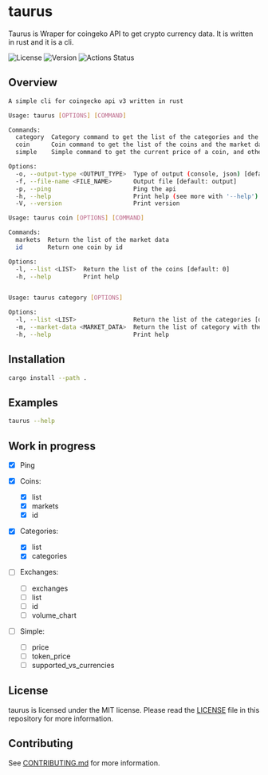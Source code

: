 # taurus

Taurus is Wraper for coingeko API to get crypto currency data. It is written in rust and it is a cli.

![License](https://img.shields.io/badge/license-MIT-blue.svg)
![Version](https://img.shields.io/badge/version-0.2.0-blue.svg)
![Actions Status](https://github.com/bujosa/taurus/actions/workflows/rust.yml/badge.svg)

## Overview

```sh
A simple cli for coingecko api v3 written in rust

Usage: taurus [OPTIONS] [COMMAND]

Commands:
  category  Category command to get the list of the categories and the market data for each category
  coin      Coin command to get the list of the coins and the market data
  simple    Simple command to get the current price of a coin, and other data

Options:
  -o, --output-type <OUTPUT_TYPE>  Type of output (console, json) [default: console] [possible values: console, json, text]
  -f, --file-name <FILE_NAME>      Output file [default: output]
  -p, --ping                       Ping the api
  -h, --help                       Print help (see more with '--help')
  -V, --version                    Print version

Usage: taurus coin [OPTIONS] [COMMAND]

Commands:
  markets  Return the list of the market data
  id       Return one coin by id

Options:
  -l, --list <LIST>  Return the list of the coins [default: 0]
  -h, --help         Print help


Usage: taurus category [OPTIONS]

Options:
  -l, --list <LIST>                Return the list of the categories [default: 0]
  -m, --market-data <MARKET_DATA>  Return the list of category with the market data ordered by market cap desc by default [default: market_cap_desc] [possible values: market_cap_desc, market_cap_asc, name_desc, name_asc, market_cap_change_24h_desc, market_cap_change_24h_asc]
  -h, --help                       Print help
```

## Installation

```bash
cargo install --path .
```

## Examples

```bash
taurus --help
```

## Work in progress

- [x] Ping

- [x] Coins:

  - [x] list
  - [x] markets
  - [x] id

- [x] Categories:

  - [x] list
  - [x] categories

- [ ] Exchanges:

  - [ ] exchanges
  - [ ] list
  - [ ] id
  - [ ] volume_chart

- [ ] Simple:
  - [ ] price
  - [ ] token_price
  - [ ] supported_vs_currencies

## License

taurus is licensed under the MIT license. Please read the [LICENSE](LICENSE) file in this repository for more information.

## Contributing

See [CONTRIBUTING.md](CONTRIBUTING.md) for more information.
